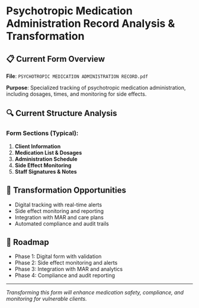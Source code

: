 # Psychotropic Medication Administration Record Analysis & Transformation

## 📋 Current Form Overview

**File**: `PSYCHOTROPIC MEDICATION ADMINISTRATION RECORD.pdf`

**Purpose**: Specialized tracking of psychotropic medication administration, including dosages, times, and monitoring for side effects.

## 🔍 Current Structure Analysis

### Form Sections (Typical):

1. **Client Information**
2. **Medication List & Dosages**
3. **Administration Schedule**
4. **Side Effect Monitoring**
5. **Staff Signatures & Notes**

## 🚀 Transformation Opportunities

- Digital tracking with real-time alerts
- Side effect monitoring and reporting
- Integration with MAR and care plans
- Automated compliance and audit trails

## 🎯 Roadmap

- Phase 1: Digital form with validation
- Phase 2: Side effect monitoring and alerts
- Phase 3: Integration with MAR and analytics
- Phase 4: Compliance and audit reporting

---

_Transforming this form will enhance medication safety, compliance, and monitoring for vulnerable clients._
